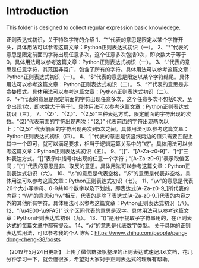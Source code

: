 # Introduction
This folder is designed to collect regular expression basic knowledege.

正则表达式初识，关于特殊字符的介绍 
1、“^”代表的意思是限定以某个字符开头，具体用法可以参考这篇文章：Python正则表达式初识（一）。 
2、“*”代表的意思是限定前面的字符出现任意多次，这个任意多次包括0次，即次数大于等于0。具体用法可以参考这篇文章：Python正则表达式初识（一）。 
3、“.”代表的意思是任意字符，其范围非常广，包含了所有的字符。具体用法可以参考这篇文章：Python正则表达式初识（一）。 
4、“$”代表的意思是限定以某个字符结尾。具体用法可以参考这篇文章：Python正则表达式初识（二）。 
5、“?”代表的意思是非贪婪模式。具体用法可以参考这篇文章：Python正则表达式初识（二）。 
6、“+”代表的意思是限定前面的字符出现任意多次，这个任意多次不包括0次，至少出现1次，即次数大于等于1。具体用法可以参考这篇文章：Python正则表达式初识（三）。 
7、“{2}”、“{2,}”、“{2,5}”三种表达方式，限定前面的字符出现的次数。“{2}”代表前面的字符出现两次；“{2,}” 代表前面的字符出现两次以上；“{2,5}” 代表前面的字符出现两次到5次之间。具体用法可以参考这篇文章：Python正则表达式初识（四）。 
8、“|”代表的意思是该竖线两边的值只需要匹配上其中一个即可，就可以满足要求，相当于逻辑运算关系中的“或”。具体用法可以参考这篇文章：Python正则表达式初识（五）。 
9、“[]”、“[A-Za-z0-9]”、“[^]”三种表达方式。“[]”表示中括号中出现的任意一个字符；“[A-Za-z0-9]”表示取值区间；“[^]”代表的意思是非、取反的意思。具体用法可以参考这篇文章：Python正则表达式初识（六）。 
10、“\s”的意思是代表空格，“\S”的意思是代表非空格。具体用法可以参考这篇文章：Python正则表达式初识（七）。 
11、“\w”的意思是代表26个大小写字母、0-9共10个数字以及下划线，即表达式[A-Za-z0-9_]所代表的内容；“\W”的意思和“\w”相反，代表的是除了表达式[A-Za-z0-9_]代表的内容之外的其他所有字符。具体用法可以参考这篇文章：Python正则表达式初识（八）。 
12、“[\u4E00-\u9FA5]” 这个区间代表的意思是汉字。具体用法可以参考这篇文章：Python正则表达式初识（九）。 
13、“()”是用于提取子字符串用的，在正则表达式的每篇文章中都有提及。 
14、“\d”的意思是代表数字类型。 
关于具体的正则表达式用法，可以参考我的个人博客：https://www.zhihu.com/people/peng-dong-cheng-38/posts

【2019年5月24日更新】
上传了微信群张帆整理的正则表达式速记.txt文档，花几分钟学习一下，就会懂很多，希望对大家对于正则表达式的理解有帮助。
